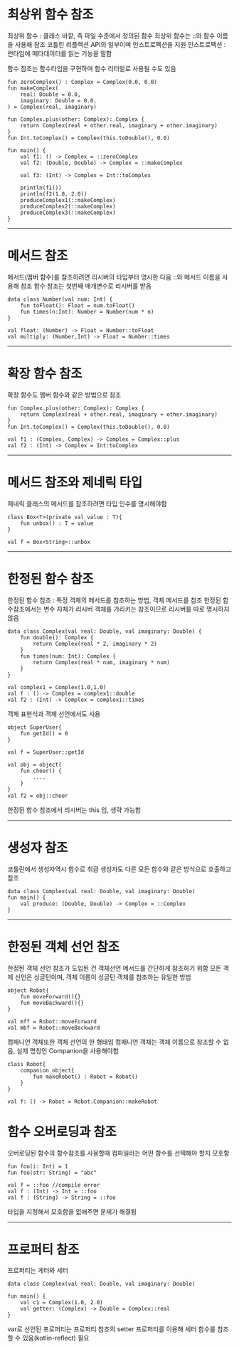 
# 최상위 함수 참조
최상위 함수 : 클래스 바깥, 즉 파일 수준에서 정의된 함수
최상위 함수는 ::와 함수 이름을 사용해 참조
코틀린 리플렉션 API의 일부이며 인스트로펙션을 지원
인스트로펙션 : 런타임에 메타데이터를 읽는 기능을 말함

함수 참조는 함수타입을 구현하며 함수 리터럴로 사용될 수도 있음
```
fun zeroComplex() : Complex = Complex(0.0, 0.0)  
fun makeComplex(  
    real: Double = 0.0,  
    imaginary: Double = 0.0,  
) = Complex(real, imaginary)  
  
fun Complex.plus(other: Complex): Complex {  
    return Complex(real + other.real, imaginary + other.imaginary)  
}  
fun Int.toComplex() = Complex(this.toDouble(), 0.0)  
  
fun main() {  
    val f1: () -> Complex = ::zeroComplex  
    val f2: (Double, Double) -> Complex = ::makeComplex  
  
    val f3: (Int) -> Complex = Int::toComplex  
  
    println(f1())  
    println(f2(1.0, 2.0))  
    produceComplex1(::makeComplex)  
    produceComplex2(::makeComplex)  
    produceComplex3(::makeComplex)  
}
```
---
# 메서드 참조
메서드(멤버 함수)를 참조하려면 리시버의 타입부터 명시한 다음 ::와 메서드 이름을 사용해 참조
함수 참조는 첫번째 매개변수로 리시버를 받음
```
data class Number(val num: Int) {
	fun toFloat(): Float = num.toFloat()
	fun times(n:Int): Number = Number(num * n)
}

val float: (Number) -> Float = Number::toFloat
val multiply: (Number,Int) -> Float = Number::times
```
---
# 확장 함수 참조
확장 함수도 멤버 함수와 같은 방법으로 참조
```
fun Complex.plus(other: Complex): Complex {  
    return Complex(real + other.real, imaginary + other.imaginary)  
}  
fun Int.toComplex() = Complex(this.toDouble(), 0.0)

val f1 : (Complex, Complex) -> Complex = Complex::plus
val f2 : (Int) -> Complex = Int:toComplex
```
---
# 메서드 참조와 제네릭 타입
제네릭 클래스의 메서드를 참조하려면 타입 인수를 명시해야함
```
class Box<T>(private val value : T){
	fun unbox() : T = value
}

val f = Box<String>::unbox
```
---
# 한정된 함수 참조
한정된 함수 참조 : 특정 객체의 메서드를 참조하는 방법, 객체 메서드를 참조
한정된 함수참조에서는 변수 자체가 리시버 객체를 가리키는 참조이므로 리시버를 따로 명시하지 않음

```
data class Complex(val real: Double, val imaginary: Double) {  
    fun double(): Complex {  
        return Complex(real * 2, imaginary * 2)  
    }  
    fun times(num: Int): Complex {  
        return Complex(real * num, imaginary * num)  
    }  
}

val complex1 = Complex(1.0,1.0)
val f : () -> Complex = complex1::double
val f2 : (Int) -> Complex = complex1::times
```

객체 표현식과 객체 선언에서도 사용
```
object SuperUser{
	fun getId() = 0
}

val f = SuperUser::getId

val obj = object{
	fun cheer() {
		....
	}
}
val f2 = obj::cheer
```
한정된 함수 참조에서 리시버는 this 임, 생략 가능함

---
# 생성자 참조
코틀린에서 생성자역시 함수로 취급
생성자도 다른 모든 함수와 같은 방식으로 호출하고 참조
```
data class Complex(val real: Double, val imaginary: Double) 
fun main() {
	val produce: (Double, Double) -> Complex = ::Complex
}
```
---
# 한정된 객체 선언 참조
한정된 객체 선언 참조가 도입된 건 객체선언 메서드를 간단하게 참조하기 위함
모든 객체 선언은 싱글턴이며, 객체 이름이 싱글턴 객체를 참조하는 유일한 방법
```
object Robot{
	fun moveForward(){}
	fun moveBackward(){}
}

val mff = Robot::moveForward
val mbf = Robot::moveBackward
```
컴패니언 객체또한 객체 선언의 한 형태임
컴패니언 객체는 객체 이름으로 참조할 수 없음, 실제 명칭인 Companion을 사용해야함
```
class Robot{
	companion object{
		fun makeRobot() : Robot = Robot()
	}
}

val f: () -> Robot = Robot.Companion::makeRobot
```

# 함수 오버로딩과 참조
오버로딩된 함수의 함수참조를 사용할때 컴파일러는 어떤 함수를 선택해야 할지 모호함
```
fun foo(i: Int) = 1
fun foo(str: String) = "abc"

val f = ::foo //compile error
val f : (Int) -> Int = ::foo
val f : (String) -> String = ::foo
```
타입을 지정해서 모호함을 없애주면 문제가 해결됨

---
# 프로퍼티 참조
프로퍼티는 게터와 세터
```
data class Complex(val real: Double, val imaginary: Double)

fun main() {
	val c1 = Complex(1.0, 2.0)
	val getter: (Complex) -> Double = Complex::real
}
```

var로 선언된 프로퍼티는 프로퍼티 참조의 setter 프로퍼티를 이용해 세터 함수를 참조 할 수 있음(kotlin-reflect) 필요
